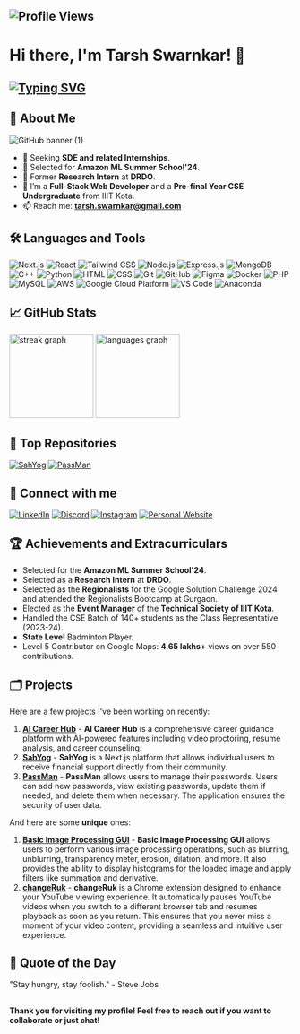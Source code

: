 ## ![Profile Views](https://komarev.com/ghpvc/?username=T1A0R3S2H&color=blue)

# Hi there, I'm Tarsh Swarnkar! 👋

## [![Typing SVG](https://readme-typing-svg.demolab.com?font=Poppins&duration=2000&pause=800&color=FFD700&center=false&vCenter=false&random=false&width=501&height=40&size=28&lines=Full+Stack+Web+Developer;AI%2FML+Enthusiast;State+Level+Shuttler)](https://git.io/typing-svg)




## 🚀 About Me

![GitHub banner (1)](https://github.com/user-attachments/assets/d4e247c0-6f4e-439a-82e1-c24d5155c119)



- 👾 Seeking **SDE and related Internships**.
- 🦥 Selected for **Amazon ML Summer School'24**.
- 💫 Former **Research Intern** at **DRDO**.
- 🌱 I’m a **Full-Stack Web Developer** and a **Pre-final Year CSE Undergraduate** from IIIT Kota.
- 📫 Reach me: **tarsh.swarnkar@gmail.com**

## 🛠️ Languages and Tools

![Next.js](https://img.shields.io/badge/-Next.js-000?&logo=Next.js)
![React](https://img.shields.io/badge/-React-000?&logo=React)
![Tailwind CSS](https://img.shields.io/badge/-Tailwind%20CSS-000?&logo=Tailwind%20CSS)
![Node.js](https://img.shields.io/badge/-Node.js-000?&logo=node.js)
![Express.js](https://img.shields.io/badge/-Express.js-000?&logo=Express)
![MongoDB](https://img.shields.io/badge/-MongoDB-000?&logo=MongoDB)
![C++](https://img.shields.io/badge/-C++-000?&logo=C%2B%2B)
![Python](https://img.shields.io/badge/-Python-000?&logo=Python)
![HTML](https://img.shields.io/badge/-HTML-000?&logo=HTML5)
![CSS](https://img.shields.io/badge/-CSS-000?&logo=CSS3)
![Git](https://img.shields.io/badge/-Git-000?&logo=Git)
![GitHub](https://img.shields.io/badge/-GitHub-000?&logo=GitHub)
![Figma](https://img.shields.io/badge/-Figma-000?&logo=Figma)
![Docker](https://img.shields.io/badge/-Docker-000?&logo=Docker)
![PHP](https://img.shields.io/badge/-PHP-000?&logo=PHP)
![MySQL](https://img.shields.io/badge/-MySQL-000?&logo=MySQL)
![AWS](https://img.shields.io/badge/-AWS-000?&logo=Amazon%20AWS)
![Google Cloud Platform](https://img.shields.io/badge/-Google%20Cloud%20Platform-000?&logo=Google%20Cloud)
![VS Code](https://img.shields.io/badge/-VS%20Code-000?&logo=visual-studio-code)
![Anaconda](https://img.shields.io/badge/-Anaconda-000?&logo=Anaconda)


## 📈 GitHub Stats
<div>
  <img src="https://streak-stats.demolab.com?user=T1A0R3S2H&locale=en&mode=daily&theme=radical&hide_border=false&border_radius=5" height="150" alt="streak graph"  />
  <img src="https://github-readme-stats.vercel.app/api/top-langs?username=T1A0R3S2H&locale=en&hide_title=false&layout=compact&card_width=320&langs_count=5&theme=radical&hide_border=false" height="150" alt="languages graph"  />
</div>

## 🌟 Top Repositories
[![SahYog](https://github-readme-stats.vercel.app/api/pin/?username=T1A0R3S2H&repo=SahYog&theme=radical)](https://github.com/T1A0R3S2H/SahYog)
[![PassMan](https://github-readme-stats.vercel.app/api/pin/?username=T1A0R3S2H&repo=Password-Manager-MERN&theme=radical)](https://github.com/T1A0R3S2H/Password-Manager-MERN)

## 🔗 Connect with me

[![LinkedIn](https://img.shields.io/badge/-LinkedIn-000?&logo=LinkedIn&logoColor=0077B5)](https://www.linkedin.com/in/tarsh-swarnkar-103bb8208/?originalSubdomain=in)
[![Discord](https://img.shields.io/badge/-Discord-000?&logo=discord&logoColor=5865F2)](https://discord.com/users/tarsh09)
[![Instagram](https://img.shields.io/badge/-Instagram-000?&logo=Instagram&logoColor=E4405F)](https://www.instagram.com/tarshswarnkar/)
[![Personal Website](https://img.shields.io/badge/-Personal%20Website-000?&logo=About.me)](https://www.tarshswarnkar.tech)

## 🏆 Achievements and Extracurriculars

- Selected for the **Amazon ML Summer School'24**.
- Selected as a **Research Intern** at **DRDO**.
- Selected as the **Regionalists** for the Google Solution Challenge 2024 and attended the Regionalists Bootcamp at Gurgaon.
- Elected as the **Event Manager** of the **Technical Society of IIIT Kota**.
- Handled the CSE Batch of 140+ students as the Class Representative (2023-24).
- **State Level** Badminton Player.
- Level 5 Contributor on Google Maps: **4.65 lakhs+** views on over 550 contributions.

## 🗂️ Projects

Here are a few projects I've been working on recently:

1. **[AI Career Hub](https://github.com/Arjun-v1-ai/AI-Career-Hub)** - **AI Career Hub** is a comprehensive career guidance platform with AI-powered features including video proctoring, resume analysis, and career counseling.
2. **[SahYog](https://github.com/T1A0R3S2H/SahYog)** - **SahYog** is a Next.js platform that allows individual users to receive financial support directly from their community.
3. **[PassMan](https://github.com/T1A0R3S2H/Password-Manager-MERN)** - **PassMan** allows users to manage their passwords. Users can add new passwords, view existing passwords, update them if needed, and delete them when necessary. The application ensures the security of user data.

And here are some **unique** ones:
1. **[Basic Image Processing GUI](https://github.com/T1A0R3S2H/Basic-Image-Processing-GUI)** - **Basic Image Processing GUI** allows users to perform various image processing operations, such as blurring, unblurring, transparency meter, erosion, dilation, and more. It also provides the ability to display histograms for the loaded image and apply filters like summation and derivative.
2. **[changeRuk](https://github.com/T1A0R3S2H/changeRuk)** - **changeRuk** is a Chrome extension designed to enhance your YouTube viewing experience. It automatically pauses YouTube videos when you switch to a different browser tab and resumes playback as soon as you return. This ensures that you never miss a moment of your video content, providing a seamless and intuitive user experience.

## 💬 Quote of the Day

"Stay hungry, stay foolish." - Steve Jobs

##

**Thank you for visiting my profile! Feel free to reach out if you want to collaborate or just chat!**


